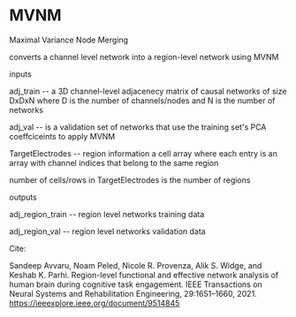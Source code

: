 # MVNM
Maximal Variance Node Merging

 converts a channel level network into a region-level network using MVNM

inputs

adj_train -- a 3D channel-level adjacenecy matrix of causal networks of size DxDxN where D is the number of channels/nodes and N is the number of  networks

adj_val -- is a validation set of networks that use the training set's PCA coeffciceints to apply MVNM

TargetElectrodes -- region information a cell array where each entry is an array with channel indices that belong to the same region

number of cells/rows in TargetElectrodes is the number of regions 

outputs

adj_region_train -- region level networks training data

adj_region_val -- region level networks validation data


Cite:

Sandeep Avvaru, Noam Peled, Nicole R. Provenza, Alik S. Widge, and Keshab K. Parhi. Region-level functional and effective network analysis of human brain during cognitive task engagement. IEEE Transactions on Neural Systems and Rehabilitation Engineering, 29:1651–1660, 2021.
https://ieeexplore.ieee.org/document/9514845

